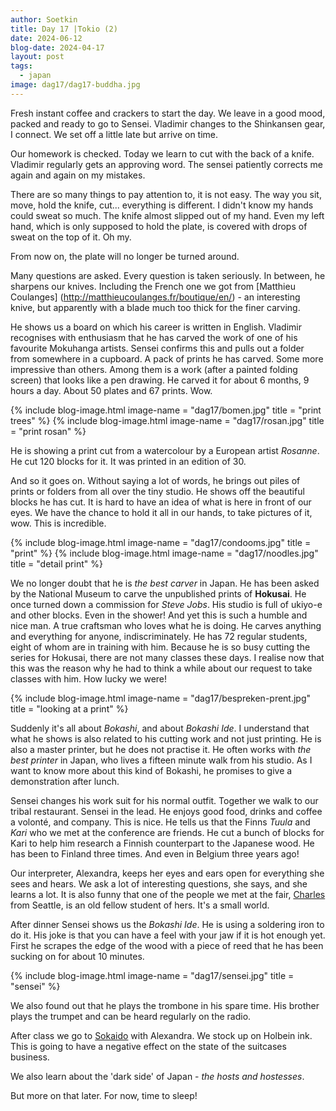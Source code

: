 ```yaml
---
author: Soetkin
title: Day 17 |Tokio (2)
date: 2024-06-12
blog-date: 2024-04-17
layout: post
tags:
  - japan
image: dag17/dag17-buddha.jpg
---
```

Fresh instant coffee and crackers to start the day. 
We leave in a good mood, packed and ready to go to Sensei. 
Vladimir changes to the Shinkansen gear, I connect. We set off a little late but arrive on time.

Our homework is checked. Today we learn to cut with the back of a knife. Vladimir regularly gets an approving word. The sensei patiently corrects me again and again on my mistakes.

There are so many things to pay attention to, it is not easy. The way you sit, move, hold the knife, cut... everything is different. 
I didn't know my hands could sweat so much. The knife almost slipped out of my hand. 
Even my left hand, which is only supposed to hold the plate, is covered with drops of sweat on the top of it. 
Oh my.

From now on, the plate will no longer be turned around.

Many questions are asked. Every question is taken seriously. 
In between, he sharpens our knives. Including the French one we got from [Matthieu Coulanges] (http://matthieucoulanges.fr/boutique/en/) - an interesting knive, but apparently with a blade much too thick for the finer carving.

He shows us a board on which his career is written in English. 
Vladimir recognises with enthusiasm that he has carved the work of one of his favourite Mokuhanga artists. 
Sensei confirms this and pulls out a folder from somewhere in a cupboard. A pack of prints he has carved. Some more impressive than others. Among them is a work (after a painted folding screen) that looks like a pen drawing. He carved it for about 6 months, 9 hours a day. About 50 plates and 67 prints. Wow.

{% include blog-image.html image-name = "dag17/bomen.jpg" title = "print trees" %}
{% include blog-image.html image-name = "dag17/rosan.jpg" title = "print rosan" %}

He is showing a print cut from a watercolour by a European artist *Rosanne*. He cut 120 blocks for it. It was printed in an edition of 30.

And so it goes on. 
Without saying a lot of words, he brings out piles of prints or folders from all over the tiny studio. 
He shows off the beautiful blocks he has cut. It is hard to have an idea of what is here in front of our eyes. 
We have the chance to hold it all in our hands, to take pictures of it, wow. 
This is incredible.

{% include blog-image.html image-name = "dag17/condooms.jpg" title = "print" %}
{% include blog-image.html image-name = "dag17/noodles.jpg" title = "detail print" %}

We no longer doubt that he is *the best carver* in Japan. He has been asked by the National Museum to carve the unpublished prints of **Hokusai**. He once turned down a commission for *Steve Jobs*. His studio is full of ukiyo-e and other blocks. 
Even in the shower! 
And yet this is such a humble and nice man. 
A true craftsman who loves what he is doing. He carves anything and everything for anyone, indiscriminately. He has 72 regular students, eight of whom are in training with him. Because he is so busy cutting the series for Hokusai, there are not many classes these days. I realise now that this was the reason why he had to think a while about our request to take classes with him. How lucky we were!

{% include blog-image.html image-name = "dag17/bespreken-prent.jpg" title = "looking at a print" %}

Suddenly it's all about *Bokashi*, and about *Bokashi Ide*. I understand that what he shows is also related to his cutting work and not just printing. He is also a master printer, but he does not practise it. He often works with *the best printer* in Japan, who lives a fifteen minute walk from his studio. As I want to know more about this kind of Bokashi, he promises to give a demonstration after lunch.

Sensei changes his work suit for his normal outfit. Together we walk to our tribal restaurant. Sensei in the lead. He enjoys good food, drinks and coffee a volonté, and company. This is nice. He tells us that the Finns *Tuula* and *Kari* who we met at the conference are friends.
He cut a bunch of blocks for Kari to help him research a Finnish counterpart to the Japanese wood. He has been to Finland three times. And even in Belgium three years ago!

Our interpreter, Alexandra, keeps her eyes and ears open for everything she sees and hears. We ask a lot of interesting questions, she says, and she learns a lot. It is also funny that one of the people we met at the fair, [Charles](https://www.instagram.com/spitzattack/) from Seattle, is an old fellow student of hers. 
It's a small world.

After dinner Sensei shows us the *Bokashi Ide*. 
He is using a soldering iron to do it. His joke is that you can have a feel with your jaw if it is hot enough yet. 
First he scrapes the edge of the wood with a piece of reed that he has been sucking on for about 10 minutes.

{% include blog-image.html image-name = "dag17/sensei.jpg" title = "sensei" %}

We also found out that he plays the trombone in his spare time. His brother plays the trumpet and can be heard regularly on the radio.

After class we go to [Sokaido](https://www.sekaido.co.jp) with Alexandra. We stock up on Holbein ink. 
This is going to have a negative effect on the state of the suitcases business.

We also learn about the 'dark side' of Japan - *the hosts and hostesses*.

But more on that later. For now, time to sleep!
